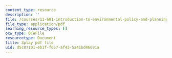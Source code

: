 ```yaml
---
content_type: resource
description: ''
file: /courses/11-601-introduction-to-environmental-policy-and-planning-fall-2016/d5c87101eb1ff657af435a41bd46691a_alnDYYwAs74.pdf
file_type: application/pdf
learning_resource_types: []
ocw_type: OCWFile
resourcetype: Document
title: 3play pdf file
uid: d5c87101-eb1f-f657-af43-5a41bd46691a
---
```

